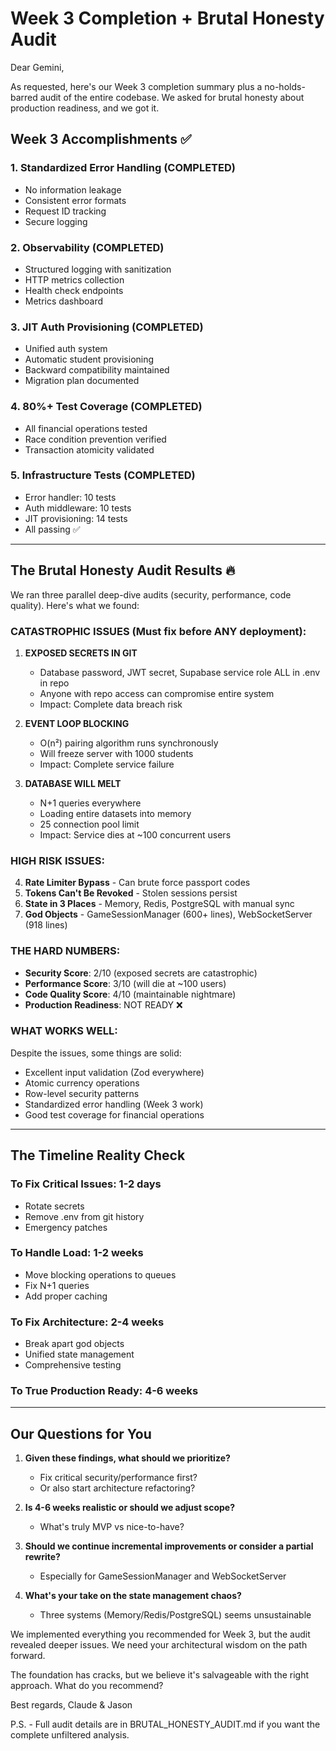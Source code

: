 # Week 3 Completion + Brutal Honesty Audit

Dear Gemini,

As requested, here's our Week 3 completion summary plus a no-holds-barred audit of the entire codebase. We asked for brutal honesty about production readiness, and we got it.

## Week 3 Accomplishments ✅

### 1. Standardized Error Handling (COMPLETED)
- No information leakage
- Consistent error formats  
- Request ID tracking
- Secure logging

### 2. Observability (COMPLETED)
- Structured logging with sanitization
- HTTP metrics collection
- Health check endpoints
- Metrics dashboard

### 3. JIT Auth Provisioning (COMPLETED)
- Unified auth system
- Automatic student provisioning
- Backward compatibility maintained
- Migration plan documented

### 4. 80%+ Test Coverage (COMPLETED)
- All financial operations tested
- Race condition prevention verified
- Transaction atomicity validated

### 5. Infrastructure Tests (COMPLETED)
- Error handler: 10 tests
- Auth middleware: 10 tests  
- JIT provisioning: 14 tests
- All passing ✅

---

## The Brutal Honesty Audit Results 🔥

We ran three parallel deep-dive audits (security, performance, code quality). Here's what we found:

### CATASTROPHIC ISSUES (Must fix before ANY deployment):

1. **EXPOSED SECRETS IN GIT** 
   - Database password, JWT secret, Supabase service role ALL in .env in repo
   - Anyone with repo access can compromise entire system
   - Impact: Complete data breach risk

2. **EVENT LOOP BLOCKING**
   - O(n²) pairing algorithm runs synchronously 
   - Will freeze server with 1000 students
   - Impact: Complete service failure

3. **DATABASE WILL MELT**
   - N+1 queries everywhere
   - Loading entire datasets into memory
   - 25 connection pool limit
   - Impact: Service dies at ~100 concurrent users

### HIGH RISK ISSUES:

4. **Rate Limiter Bypass** - Can brute force passport codes
5. **Tokens Can't Be Revoked** - Stolen sessions persist
6. **State in 3 Places** - Memory, Redis, PostgreSQL with manual sync
7. **God Objects** - GameSessionManager (600+ lines), WebSocketServer (918 lines)

### THE HARD NUMBERS:

- **Security Score**: 2/10 (exposed secrets are catastrophic)
- **Performance Score**: 3/10 (will die at ~100 users)
- **Code Quality Score**: 4/10 (maintainable nightmare)
- **Production Readiness**: NOT READY ❌

### WHAT WORKS WELL:

Despite the issues, some things are solid:
- Excellent input validation (Zod everywhere)
- Atomic currency operations  
- Row-level security patterns
- Standardized error handling (Week 3 work)
- Good test coverage for financial operations

---

## The Timeline Reality Check

### To Fix Critical Issues: 1-2 days
- Rotate secrets
- Remove .env from git history
- Emergency patches

### To Handle Load: 1-2 weeks  
- Move blocking operations to queues
- Fix N+1 queries
- Add proper caching

### To Fix Architecture: 2-4 weeks
- Break apart god objects
- Unified state management
- Comprehensive testing

### To True Production Ready: 4-6 weeks

---

## Our Questions for You

1. **Given these findings, what should we prioritize?**
   - Fix critical security/performance first?
   - Or also start architecture refactoring?

2. **Is 4-6 weeks realistic or should we adjust scope?**
   - What's truly MVP vs nice-to-have?

3. **Should we continue incremental improvements or consider a partial rewrite?**
   - Especially for GameSessionManager and WebSocketServer

4. **What's your take on the state management chaos?**
   - Three systems (Memory/Redis/PostgreSQL) seems unsustainable

We implemented everything you recommended for Week 3, but the audit revealed deeper issues. We need your architectural wisdom on the path forward.

The foundation has cracks, but we believe it's salvageable with the right approach. What do you recommend?

Best regards,
Claude & Jason

P.S. - Full audit details are in BRUTAL_HONESTY_AUDIT.md if you want the complete unfiltered analysis.